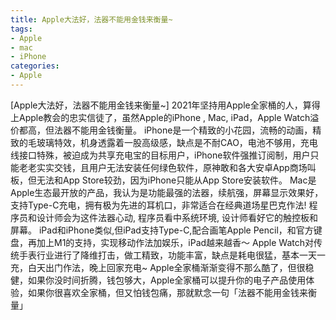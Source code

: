 ```yaml
---
title: Apple大法好，法器不能用金钱来衡量~
tags: 
- Apple
- mac
- iPhone
categories:
- Apple
---
```


[Apple大法好，法器不能用金钱来衡量~]
2021年坚持用Apple全家桶的人，算得上Apple教会的忠实信徒了，虽然Apple的iPhone , Mac, iPad，Apple Watch溢价都高，但法器不能用金钱衡量。
iPhone是一个精致的小花园，流畅的动画，精致的毛玻璃特效，机身透露着一股高级感，缺点是不耐CAO，电池不够用，充电线接口特殊，被迫成为共享充电宝的目标用户，iPhone软件强推订阅制，用户只能老老实实交钱，且用户无法安装任何绿色软件，原神敢和各大安卓App商场叫板，但无法和App Store较劲，因为iPhone只能从App Store安装软件。
Mac是Apple生态最开放的产品，我认为是功能最强的法器，续航强，屏幕显示效果好，支持Type-C充电，拥有极为先进的耳机口，非常适合在经典道场星巴克作法! 程序员和设计师会为这件法器心动, 程序员看中系统环境, 设计师看好它的触控板和屏幕。
iPad和iPhone类似,但iPad支持Type-C,配合画笔Apple Pencil，和官方键盘，再加上M1的支持，实现移动作法加娱乐，iPad越来越香～
Apple Watch对传统手表行业进行了降维打击，做工精致，功能丰富，缺点是耗电很猛，基本一天一充，白天出门作法，晚上回家充电~
Apple全家桶渐渐变得不那么酷了，但很稳健，如果你没时间折腾，钱包够大，Apple全家桶可以提升你的电子产品使用体验，如果你很喜欢全家桶，但又怕钱包痛，那就默念一句「法器不能用金钱来衡量」
